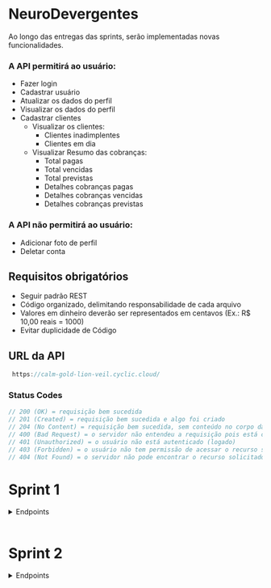 # NeuroDevergentes

Ao longo das entregas das sprints, serão implementadas novas funcionalidades.

### A API permitirá ao usuário:

- Fazer login
- Cadastrar usuário
- Atualizar os dados do perfil
- Visualizar os dados do perfil
- Cadastrar clientes
  - Visualizar os clientes:
    - Clientes inadimplentes
    - Clientes em dia
  - Visualizar Resumo das cobranças:
    - Total pagas
    - Total vencidas
    - Total previstas
    - Detalhes cobranças pagas
    - Detalhes cobranças vencidas
    - Detalhes cobranças previstas

### A API não permitirá ao usuário:

- Adicionar foto de perfil
- Deletar conta

## Requisitos obrigatórios

- Seguir padrão REST
- Código organizado, delimitando responsabilidade de cada arquivo
- Valores em dinheiro deverão ser representados em centavos (Ex.: R$ 10,00 reais = 1000)
- Evitar duplicidade de Código

## URL da API
```javascript
 https://calm-gold-lion-veil.cyclic.cloud/
```
### Status Codes

```javascript
// 200 (OK) = requisição bem sucedida
// 201 (Created) = requisição bem sucedida e algo foi criado
// 204 (No Content) = requisição bem sucedida, sem conteúdo no corpo da resposta
// 400 (Bad Request) = o servidor não entendeu a requisição pois está com uma sintaxe/formato inválido
// 401 (Unauthorized) = o usuário não está autenticado (logado)
// 403 (Forbidden) = o usuário não tem permissão de acessar o recurso solicitado
// 404 (Not Found) = o servidor não pode encontrar o recurso solicitado
```

# Sprint 1

<details>

<summary> Endpoints </summary>
</br>
<details>

<summary><b> Usuário </b></summary>
</br>
<details>

<summary><b> Cadastro do Usuário </b></summary>

O endpoint permite o cadastro de um novo usuário no sistema.

#### Requisição

- **Método:** `POST`
- **Rota:** `/signup`

#### Corpo da Requisição

- `name` (string, obrigatório): Nome do usuário.
- `email` (string, obrigatório): Endereço de e-mail do usuário.
- `password` (string, obrigatório): Senha do usuário.

#### Exemplos de Respostas

- **Sucesso (201 Created)**
  - Corpo da Resposta:
    ```json
    {
      "message": "Usuário cadastrado com sucesso.",
    }
    ```
- **Erro (400 Bad Request)**
  - Corpo da Resposta:
    ```json
    {
      "message": "E-mail informado já existe cadastrado."
    }
    ```
</details>

<details>

<summary><b> Login do Usuário </b></summary>

O endpoint permite a autenticação de um usuário no sistema.

#### Requisição

- **Método:** `POST`
- **Rota:** `/login`


#### Corpo da Requisição

- `email` (string, obrigatório): Endereço de e-mail do usuário.
- `password` (string, obrigatório): Senha do usuário.

#### Exemplos de Respostas

- **Sucesso (200 OK)**
  - Corpo da Resposta:
    ```json
    {
      "userData": {
        "id": 4,
        "name": "mario",
        "email": "mario@gmail.com",
        "cpf": null,
        "phone": null
      },
      "token": "eyJhbGciOiJIUzI1NiIsInR5cCI6IkpXVCJ9.eyJpZCI6NCwiaWF0IjoxNjk0ODYwMDM4LCJleHAiOjE2OTQ4ODg4Mzh9.0TD0TbUVpmKF64QHlw2eHE7E06X55BFNCctqKetK1BQ"
    }
    ```
- **Erro (401 Unauthorized)**
  - Corpo da Resposta:
    ```json
    {
      "message": "E-mail ou senha inválidos."
    }
    ```
</details>

<details>

<summary><b> Verificar E-mail já existente </b></summary>

O endpoint permite verificar se o E-mail que deseja ser cadastrado já existe no banco de dados.

#### Requisição

- **Método:** `POST`
- **Rota:** `/validateEmail`

#### Corpo da Requisição

- `email` (string, obrigatório): Endereço de e-mail do usuário.
- `name` (string, obrigatório): Nome do usuário.

#### Exemplos de Respostas

- **Sucesso (200 OK)**
  - Corpo da Resposta caso E-mail **disponível**:
    ```json
    {
      "message": "E-mail disponível para cadastro.",
    }
    ```

- **Erro (500 Internal Server Error)**
  - Corpo da Resposta:
    ```json
    {
      "message": "Ocorreu um erro interno."
    }
    ```
</details>

</br>

### ATENÇÃO: 

A partir de agora, para acessar todas as rotas a seguir será necessário passar o Token de autenticação do usuário que foi fornecido durante o **Login** no **Header** da requisição.

#### Exemplo
- Header da requisição:
 ```json
  {
    "Authorization": "Bearer { token }"
  }
```
<br/>
<details>
<summary><b>Obter informações do usuário logado</b></summary>
</br>
Essa rota será usada para obter informacoes do seu perfil do usuario que está logado no sistema.

#### Requisição

- **Método:** `GET`
- **Rota:** `/user`

#### Header da Requisição
- `token` (string, obrigatório): Token gerado após login.
#### Exemplos de Respostas
- **Sucesso (200 OK)**
- Corpo da Resposta:
  ```json
  {
    "id": 4,
    "name": "mario",
    "email": "mario@gmail.com",
    "cpf": null,
    "phone": null
  }
  ```
- **Erro (400 Bad Request)**
  - Corpo da Resposta:
    ```json
    {
      "message": "Token inválido."
    }
    ```
<br/>
</details>

<details>
<summary><b> Edição do Usuário</b></summary>
</br>

O endpoint permite a edição dos dados de um usuário autenticado no sistema.

#### Requisição

- **Método:** `PUT`
- **Rota:** `/user/edit`
  
#### Header da Requisição
- `token` (string, obrigatório): Token gerado após login.

#### Corpo da Requisição

- `name` (string, obrigatório): Novo nome do usuário.
- `email` (string, obrigatório): Novo endereço de e-mail do usuário.
- `password` (string, opcional): Nova senha do usuário.
- `cpf` (string, opcional): Novo CPF do usuário.
- `telephone` (string, opcional): Novo número de telefone do usuário.

#### Exemplos de Respostas

- **Sucesso (200 OK)**
  - Corpo da Resposta:
    ```json
    {
      "message": "Dados do usuário atualizados com sucesso."
    }
    ```
- **Erro (400 Bad Request)**
  - Corpo da Resposta:
    ```json
    {
      "message": "E-mail informado já está sendo utilizado por outro usuário."
    }
    ```

</details>
</details>
<br/>
<details>
<summary><b> Cliente </b></summary>
</br>
<details>
<summary><b> Cadastrar clientes  </b></summary>
</br>
O endpoint permite o cadastro de um novo cliente no sistema.

#### Requisição

- **Método:** `POST`
- **Rota:** `/costumer/signup`


#### Header da Requisição
- `token` (string, obrigatório): Token gerado após login.

#### Corpo da Requisição

- `name` (string, obrigatório): Nome do cliente.
- `email` (string, obrigatório): Endereço de e-mail do cliente.
- `cpf` (string, obrigatório): CPF do cliente.
- `telephone` (string, obrigatório): Número de telefone do cliente.
- `cep` (string, opcional): CEP do cliente.
- `public_place` (string, opcional): Logradouro do cliente.
- `complement` (string, opcional): Complemento do endereço do cliente.
- `neighborhood` (string, opcional): Bairro do cliente.
- `city` (string, opcional): Cidade do cliente.
- `state` (string, opcional): Estado do cliente.
- `status` (boolean, obrigatório): Situação do cliente.

#### Exemplos de Respostas

- **Sucesso (201 Created)**
  - Corpo da Resposta:
    ```json
    {
      "id": 8,
      "user_id": 4,
      "name": "Carlos eduardo",
      "email": "eduardo@gmail.com",
      "cpf": "23445645687",
      "phone": "58965547878",
      "address":{
                    "cep": "62031175"
                    "public_place": null,
                    "complement": null,
                    "neighborhood": null,
                    "city": null,
                    "state": null
        },
      "status": true
    }
    ```
- **Erro (400 Bad Request)**
  - Corpo da Resposta:
    ```json
    {
      "message": "E-mail informado já existe cadastrado para outro cliente."
    }
    ```
<br/>
</details>


<details>
<summary><b> Preenchimento automático do endereço com CEP </b></summary>
<br>

Esse endpoint permite o preenchimento automático dos campos do endereço através do cep.

- **Método:** `GET`
- **Rota:** `/getCostumerCep/:cep`

#### Parâmetro da Requisição

- `cep` (string, obrigatório): Numero do cep do usuario.

- **Sucesso (200 OK)**
  - Corpo da Resposta:
    ```json
    {
      "cep": "62031175",
      "public_place": "Rua Luís Santos Aquino",
      "complement": "",
      "neighborhood": "Cidade Dr. José Euclides Ferreira Gomes Júnior",
      "city": "Sobral",
      "state": "CE"
    }
    ```
- **Erro (400 Bad Request)**
    - Corpo da Resposta:
    ```json
    {
      "message": "Falha na requisição da api" 
    }
    ```
</details>
</details>
</details>
</br>

# Sprint 2

<details>
<summary> Endpoints</summary>
<br/>
<details>
<summary> Clientes </summary>
<br/>
<details>
<summary><b> Listar clientes já cadastrados </b></summary>
<br>
O endpoint permite listar os clientes ja cadastrdos no sistema **daquele usuario logado**. Ele retornará um array de objetos.

#### Requisição

- **Método:** `GET`
- **Rota:** `/costumers`
#### Header da Requisição
- `token` (string, obrigatório): Token gerado após login.
#### Exemplos de Respostas

- **Sucesso (200 OK)**
  - Corpo da Resposta:
    ```json
    [
      {
        "id": 7,
        "user_id": 4,
        "name": "jojo todinho",
        "email": "jojo@gmail.com",
        "cpf": "12345645687",
        "phone": "55965547878",
        "address":{
    		    "cep":"62031175",
                    "public_place": null,
                    "complement": null,
                    "neighborhood": null,
                    "city": null,
                    "state": null
                  },
        "status": false
	    },
      {
        "id": 8,
        "user_id": 4,
        "name": "Carlos eduardo",
        "email": "eduardo@gmail.com",
        "cpf": "234.456.456-87",
        "phone": "(58) 9 6554-7878",
        "address":{
    		    "cep":"62031175",
                    "public_place": null,
                    "complement": null,
                    "neighborhood": null,
                    "city": null,
                    "state": null
                  },
        "status": true
      }
    ]
    ```
- **Erro (500 Internal Server Error)**
  - Corpo da Resposta:
    ```json
    { "message": "Ocorreu um erro interno." }
    ```
</details>
<details>
<summary><b> Detalhar cliente </b></summary>
</br>
O endpoint permite visualizar todos os detalhes de um cliente cadastrado, a fim de consultar seus dados e suas respectivas cobranças.

#### Requisição

- **Método:** `GET`
- **Rota:** `/costumers/:id`
  
#### Header da Requisição
- `token` (string, obrigatório): Token gerado após login.
  
#### Exemplos de Respostas
- **Sucesso (200 OK)**
  - Corpo da Resposta:
    ```json
    
      {
        "personalData":{
                        "id": 7,
                        "name": "jojo todinho",
                        "email": "jojo@gmail.com",
                        "cpf": "123.456.456-87",
                        "phone": "(55) 9 6554-7878",
                        "address":{
    				    "cep": null,
                                    "public_place": null,
                                    "complement": null,
                                    "neighborhood": null,
                                    "city": null,
                                    "state": null
                                  },
                        "status": false
                      },
        "charges":[{    
                  "id":3,
                  "customer_name":"jojo todinho",
                  "description":"conta de água",
                  "value":198764,
                  "status":1,
                  "maturity":"10/02/2022"
                 },
                 {    
                  "id":4,
                  "customer_name":"jojo todinho",
                  "description":"conta de luz",
                  "value":198764,
                  "status":3,
                  "maturity":"03/01/2021"
                 }
                 ]
	    }
    
    ```
- **Erro (500 Internal Server Error)**
  - Corpo da Resposta:
    ```json
    { "message": "Ocorreu um erro interno." }
    ```
</details>
<details>
<summary><b> Atualizar cliente </b></summary>
</br>
O endpoint permite atualizar os dados de um cliente cadastrado.

#### Requisição

- **Método:** `PUT`
- **Rota:** `/costumer/:id/edit`


#### Header da Requisição
- `token` (string, obrigatório): Token gerado após login.

#### Corpo da Requisição

- `name` (string, obrigatório): Novo Nome do cliente.
- `email` (string, obrigatório): Novo Endereço de e-mail do cliente.
- `cpf` (string, obrigatório): Novo CPF do cliente.
- `telephone` (string, obrigatório): Novo Número de telefone do cliente.
- `cep` (string, opcional): Novo CEP do cliente.
- `public_place` (string, opcional): Novo Logradouro do cliente.
- `complement` (string, opcional): Novo Complemento do endereço do cliente.
- `neighborhood` (string, opcional): Novo Bairro do cliente.
- `city` (string, opcional): Novo Cidade do cliente.
- `state` (string, opcional): Novo Estado do cliente.
- `status` (string, obrigatório): Novo Situação do cliente.

#### Exemplos de Respostas

- **Sucesso (200 Ok)**
  - Corpo da Resposta:
    ```json
    {
      "id": 8,
      "user_id": 4,
      "name": "Carlos eduardo",
      "email": "eduardo@gmail.com",
      "cpf": "23445645687",
      "phone": "58965547878",
      "address":{
    		    "cep":"62031175",
                    "public_place": null,
                    "complement": null,
                    "neighborhood": null,
                    "city": null,
                    "state": null
        },
      "status": true
    }
    ```
- **Erro (400 Bad Request)**
  - Corpo da Resposta:
    ```json
    {
      "message": "E-mail informado já existe cadastrado para outro cliente."
    }
    ```
<br/>
</details>
</details>
<details>
<summary>Cobranças</summary>
<br/>

<details>

<summary><b> Cadastrar Cobrança </b></summary>

O endpoint permite cadastrar cobranças para um cliente, afim de acessar suas informações no futuro.

#### Requisição

- **Método:** `POST`
- **Rota:** `/charges/:idCustomer`

#### Header da Requisição
- `token` (string, obrigatório): Token gerado após login.

#### Corpo da Requisição

- `description` (string, obrigatório): Descrição da cobrança.
- `value` (boolean, obrigatório): Valor da cobrança.
- `status` (integer, obrigatório): Status da cobrança.
- `charge_date` (date, obrigatório): Data de vencimento da cobrança.

#### Exemplos de Respostas

- **Sucesso (200 Ok)**
  - Corpo da Resposta:
    ```json
    {  
        "id":3,
        "costumer_id":2,
        "costumer_name": "Mariana",
        "description":"conta de água",
        "value":198764,
        "status": true,
        "charge_date":"2023-09-22"
    }
    ```
- **Erro (500 Internal Server Error)**
  - Corpo da Resposta:
    ```json
    { 
      "message": "Ocorreu um erro interno." 
    }
    ```
</details>

<details>

<summary><b> Listar Todas as Cobranças </b></summary>

O endpoint permite visualizar uma listagem com todas as cobranças cadastradas do usuário.

#### Requisição

- **Método:** `GET`
- **Rota:** `/charges`

#### Header da Requisição
- `token` (string, obrigatório): Token gerado após login.

#### Exemplos de Respostas

- **Sucesso (200 Ok)**
  - Corpo da Resposta:
    ```json
    [
	    {    
		      "id":3,
		      "customer":"josé",
		      "description":"conta de água",
		      "value":198764,
		      "status":1,
		      "maturity":"10/02/2022"
	     },
	     {    
		      "id":4,
		      "customer":"maria",
		      "description":"conta de luz",
		      "value":198764,
		      "status":3,
		      "maturity":"03/01/2021"
	     }
    ]
    ```
- **Erro (500 Internal Server Error)**
  - Corpo da Resposta:
    ```json
    { 
      "message": "Ocorreu um erro interno." 
    }
    ```
</details>
</details>

